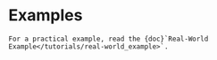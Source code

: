 <a name="examples"></a>
# Examples

````{note}
For a practical example, read the {doc}`Real-World Example</tutorials/real-world_example>`.
````

<!--- examples/experiment.md -->

<!--- examples/database.md -->

<!--- examples/analysis.md -->
